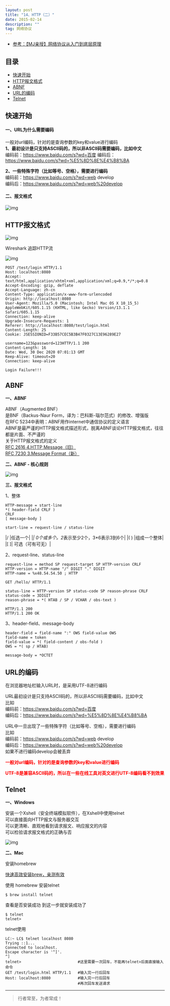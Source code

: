 ```yaml
---
layout: post
title: "14、HTTP（二）"
date: 2015-02-14
description: ""
tag: 网络协议
---
```




- [参考：【MJ亲授】网络协议从入门到底层原理](https://ke.qq.com/course/2900359)



## 目录
* [快速开始](#content0)
* [HTTP报文格式](#content1)
* [ABNF](#content2)
* [URL的编码](#content3)
* [Telnet](#content4)



<!-- ************************************************ -->
## <a id="content0">快速开始</a>

#### **一、URL为什么需要编码**

一般对url编码，针对的是查询参数的key和value进行编码   
**1、最初设计是只支持ASCII码的，所以非ASCII码需要编码，比如中文**  
编码前：https://www.baidu.com/s?wd=百度
编码后：https://www.baidu.com/s?wd=%E5%8D%8E%E4%B8%BA    

**2、一些特殊字符（比如等号、空格），需要进行编码**    
编码前：https://www.baidu.com/s?wd=web develop   
编码后：https://www.baidu.com/s?wd=web%20develop   


#### **二、报文格式**
<img src="/images/Network/http1.png" alt="img">





<!-- ************************************************ -->
## <a id="content1"></a>HTTP报文格式

<img src="/images/Network/http1.png" alt="img">


Wireshark 追踪HTTP流

<img src="/images/Network/http2.png" alt="img">

```
POST /test/login HTTP/1.1
Host: localhost:8080
Accept: text/html,application/xhtml+xml,application/xml;q=0.9,*/*;q=0.8
Accept-Encoding: gzip, deflate
Accept-Language: zh-cn
Content-Type: application/x-www-form-urlencoded
Origin: http://localhost:8080
User-Agent: Mozilla/5.0 (Macintosh; Intel Mac OS X 10_15_5) AppleWebKit/605.1.15 (KHTML, like Gecko) Version/13.1.1 Safari/605.1.15
Connection: keep-alive
Upgrade-Insecure-Requests: 1
Referer: http://localhost:8080/test/login.html
Content-Length: 25
Cookie: JSESSIONID=F33B57CEC5B3B47F0327C13E96289E27

username=123&password=123HTTP/1.1 200 
Content-Length: 16
Date: Wed, 30 Dec 2020 07:01:13 GMT
Keep-Alive: timeout=20
Connection: keep-alive

Login Failure!!!
```


<!-- ************************************************ -->
## <a id="content2"></a>ABNF


**一、ABNF**

ABNF（Augmented BNF）      
是BNF（Backus-Naur Form，译为：巴科斯-瑙尔范式）的修改、增强版     
在RFC 5234中表明：ABNF用作internet中通信协议的定义语言     
ABNF是最严谨的HTTP报文格式描述形式，脱离ABNF谈论HTTP报文格式，往往都是片面、不严谨的     
关于HTTP报文格式的定义     
[RFC 2616 4.HTTP Message（旧）](https://tools.ietf.org/html/rfc2616#section-4)     
[RFC 7230 3.Message Format（新）](https://tools.ietf.org/html/rfc7230#section-3)     

**二、ABNF - 核心规则**

<img src="/images/Network/http3.png" alt="img">

**三、报文格式**

1、整体

```
HTTP-message = start-line      
*( header-field CRLF )      
CRLF      
[ message-body ]       
```

```
start-line = request-line / status-line
```

|/ |任选一个|
|*| 0个或多个。2*表示至少2个，3*6表示3到6个|
|( ) |组成一个整体|
|[ ]| 可选（可有可无）|


2、request-line、status-line

```
request-line = method SP request-target SP HTTP-version CRLF      
HTTP-version = HTTP-name "/" DIGIT "." DIGIT      
HTTP-name = %x48.54.54.50 ; HTTP  

GET /hello/ HTTP/1.1     
```


```
status-line = HTTP-version SP status-code SP reason-phrase CRLF      
status-code = 3DIGIT     
reason-phrase = *( HTAB / SP / VCHAR / obs-text )  

HTTP/1.1 200
HTTP/1.1 200 OK
```     

3、header-field、message-body

```
header-field = field-name ":" OWS field-value OWS
field-name = token
field-value = *( field-content / obs-fold )
OWS = *( sp / HTAB)

```

```
message-body = *OCTET
```


<!-- ************************************************ -->
## <a id="content3"></a>URL的编码

在浏览器地址栏输入URL时，是采用UTF-8进行编码    

URL最初设计是只支持ASCII码的，所以非ASCII码需要编码，比如中文           
比如       
编码前：https://www.baidu.com/s?wd=百度      
编码后：https://www.baidu.com/s?wd=%E5%8D%8E%E4%B8%BA       

URL中一旦出现了一些特殊字符（比如等号、空格），需要进行编码        
比如        
编码前：https://www.baidu.com/s?wd=web develop       
编码后：https://www.baidu.com/s?wd=web%20develop      
如果不进行编码develop会被丢弃

<span style="color:red;font-weight:bold">一般对url编码，针对的是查询参数的key和value进行编码</span>

<span style="color:red;font-weight:bold">UTF-8是兼容ASCII码的，所以在一些在线工具对英文进行UTF-8编码看不到效果</span>

<!-- ************************************************ -->
## <a id="content4"></a>Telnet

**一、Windows**

安装一个Xshell（安全终端模拟软件），在Xshell中使用telnet       
可以直接面向HTTP报文与服务器交互       
可以更清晰、直观地看到请求报文、响应报文的内容       
可以检验请求报文格式的正确与否       

<img src="/images/Network/http4.png" alt="img">

**二、Mac**

安装homebrew

[快速高效安装brew，亲测有效](https://www.cnblogs.com/joyce33/p/13376752.html)

使用 homebrew 安装telnet
```
$ brew install telnet
```

查看是否安装成功 到这一步就安装成功了
```
$ telnet
telnet> 
```

telnet使用

```
LC:~ LC$ telnet localhost 8080
Trying ::1...
Connected to localhost.
Escape character is '^]'.
^]
telnet>                         #这里需要一次回车，不能再telnet>后面直接输入命令
GET /test/login.html HTTP/1.1   #输入完一行后回车  
Host: localhost:8080            #输入完一行后回车
                                #再次回车发送请求
```







----------
>  行者常至，为者常成！


